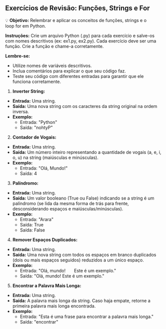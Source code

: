 ## Exercícios de Revisão: Funções, Strings e For

💡 **Objetivo:** Relembrar e aplicar os conceitos de funções, strings e o loop for em Python.

**Instruções:** Crie um arquivo Python (.py) para cada exercício e salve-os com nomes descritivos (ex: ex1.py, ex2.py). Cada exercício deve ser uma função. Crie a função e chame-a corretamente.

**Lembre-se:**

- Utilize nomes de variáveis descritivos.
- Inclua comentários para explicar o que seu código faz.
- Teste seu código com diferentes entradas para garantir que ele funciona corretamente.
</aside>

1. **Inverter String:**
- **Entrada:** Uma string.
- **Saída:** Uma nova string com os caracteres da string original na ordem inversa.
- **Exemplo:**
    - Entrada: "Python"
    - Saída: "nohtyP"
    

2. **Contador de Vogais:**
- **Entrada:** Uma string.
- **Saída:** Um número inteiro representando a quantidade de vogais (a, e, i, o, u) na string (maiúsculas e minúsculas).
- **Exemplo:**
    - Entrada: "Olá, Mundo!"
    - Saída: 4
    

3. **Palíndromo:**
- **Entrada:** Uma string.
- **Saída:** Um valor booleano (True ou False) indicando se a string é um palíndromo (se lida da mesma forma de trás para frente, desconsiderando espaços e maiúsculas/minúsculas).
- **Exemplo:**
    - Entrada: "Arara"
    - Saída: True
    - Saída: False
    

4. **Remover Espaços Duplicados:**
- **Entrada:** Uma string.
- **Saída:** Uma nova string com todos os espaços em branco duplicados (dois ou mais espaços seguidos) reduzidos a um único espaço.
- **Exemplo:**
    - Entrada: "Olá, mundo!&nbsp;&nbsp;&nbsp;&nbsp;&nbsp;&nbsp;&nbsp;Este é um exemplo."
    - Saída: "Olá, mundo! Este é um exemplo."
    

5. **Encontrar a Palavra Mais Longa:**
- **Entrada:** Uma string.
- **Saída:** A palavra mais longa da string. Caso haja empate, retorne a primeira palavra mais longa encontrada.
- **Exemplo:**
    - Entrada: "Esta é uma frase para encontrar a palavra mais longa."
    - Saída: "encontrar"